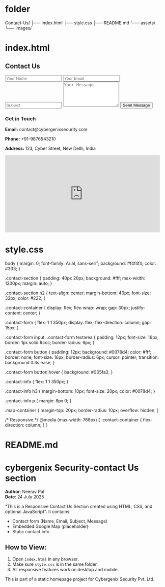 # folder
Contact-Us/
├── index.html
├── style.css
├── README.md
└── assets/
    └── images/
# index.html
<!DOCTYPE html>
<html lang="en">
<head>
  <meta charset="UTF-8" />
  <meta name="viewport" content="width=device-width, initial-scale=1.0" />
  <title>Contact Us - Cybergenix Security</title>
  <link rel="stylesheet" href="style.css" />
</head>
<body>

  <section class="contact-section">
    <h2>Contact Us</h2>
    <div class="contact-container">
      <!-- Contact Form -->
      <form class="contact-form">
        <input type="text" placeholder="Your Name" required />
        <input type="email" placeholder="Your Email" required />
        <input type="text" placeholder="Subject" />
        <textarea placeholder="Your Message" rows="5" required></textarea>
        <button type="submit">Send Message</button>
      </form>
     <!-- Contact Info + Map -->
      <div class="contact-info">
        <h3>Get in Touch</h3>
        <p><strong>Email:</strong> contact@cybergenixsecurity.com</p>
        <p><strong>Phone:</strong> +91-9876543210</p>
        <p><strong>Address:</strong> 123, Cyber Street, New Delhi, India</p>
        <div class="map-container">
          <iframe
            src="https://www.google.com/maps/embed?pb=!1m18!1m12!1m3!1d14014.511597719077!2d77.20902165!3d28.6139396!2m3!1f0!2f0!3f0!3m2!1i1024!2i768!4f13.1!3m3!1m2!1s0x390ce2d83eecbaf7%3A0x68912dc4d6d7ae0c!2sIndia%20Gate!5e0!3m2!1sen!2sin!4v1620000000000!5m2!1sen!2sin"
            width="100%" height="250" style="border:0;" allowfullscreen="" loading="lazy"
          ></iframe>
        </div>
      </div>
    </div>
  </section>

  <script src="script.js"></script>
</body>
</html>

# style.css
body {
  margin: 0;
  font-family: Arial, sans-serif;
  background: #f4f4f4;
  color: #333;
}

.contact-section {
  padding: 40px 20px;
  background: #fff;
  max-width: 1200px;
  margin: auto;
}

.contact-section h2 {
  text-align: center;
  margin-bottom: 40px;
  font-size: 32px;
  color: #222;
}

.contact-container {
  display: flex;
  flex-wrap: wrap;
  gap: 30px;
  justify-content: center;
}

.contact-form {
  flex: 1 1 350px;
  display: flex;
  flex-direction: column;
  gap: 15px;
}

.contact-form input,
.contact-form textarea {
  padding: 12px;
  font-size: 16px;
  border: 1px solid #ccc;
  border-radius: 6px;
}

.contact-form button {
  padding: 12px;
  background: #0078d4;
  color: #fff;
  border: none;
  font-size: 16px;
  border-radius: 6px;
  cursor: pointer;
  transition: background 0.3s ease;
}

.contact-form button:hover {
  background: #005fa3;
}

.contact-info {
  flex: 1 1 350px;
}

.contact-info h3 {
  margin-bottom: 10px;
  font-size: 20px;
  color: #0078d4;
}

.contact-info p {
  margin: 8px 0;
}

.map-container {
  margin-top: 20px;
  border-radius: 10px;
  overflow: hidden;
}

/* Responsive */
@media (max-width: 768px) {
  .contact-container {
    flex-direction: column;
  }
}
# README.md
# cybergenix Security-contact Us section

**Author**: Neerav Pal  
**Date**: 24 July 2025  

"This is a Responsive Contact Us Section created using HTML, CSS, and optional JavaScript".
It contains:
- Contact form (Name, Email, Subject, Message)
- Embedded Google Map (placeholder)
- Static contact info

## How to View:
1. Open `index.html` in any browser.
2. Make sure `style.css` is in the same folder.
3. All responsive features work on desktop and mobile.

This is part of a static homepage project for Cybergenix Security Pvt. Ltd.
